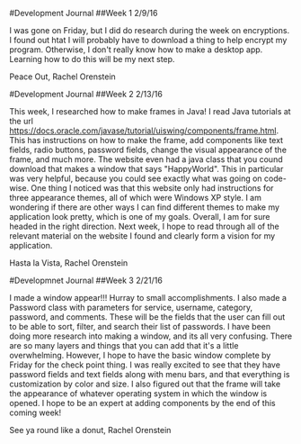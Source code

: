 #Development Journal
##Week 1
2/9/16

I was gone on Friday, but I did do research during the week on encryptions. I found out htat I will probably have to download a thing to help encrypt my program. Otherwise, I don't really know how to make a desktop app. Learning how to do this will be my next step.

Peace Out,
Rachel Orenstein

#Development Journal
##Week 2
2/13/16

This week, I researched how to make frames in Java! I read Java tutorials at the url https://docs.oracle.com/javase/tutorial/uiswing/components/frame.html. This has instructions on how to make the frame, add components like text fields, radio buttons, password fields, change the visual appearance of the frame, and much more. The website even had a java class that you cound download that makes a window that says "HappyWorld". This in particular was very helpful, because you could see exactly what was going on code-wise. One thing I noticed was that this website only had instructions for three appearance themes, all of which were Windows XP style. I am wondering if there are other ways I can find different themes to make my application look pretty, which is one of my goals. Overall, I am for sure headed in the right direction. Next week, I hope to read through all of the relevant material on the website I found and clearly form a vision for my application.

Hasta la Vista,
Rachel Orenstein

#Developmnet Journal
##Week 3
2/21/16

I made a window appear!!! Hurray to small accomplishments. I also made a Password class with parameters for service, username, category, password, and comments. These will be the fields that the user can fill out to be able to sort, filter, and search their list of passwords. I have been doing more research into making a window, and its all very confusing. There are so many layers and things that you can add that it's a little overwhelming. However, I hope to have the basic window complete by Friday for the check point thing. I was really excited to see that they have password fields and text fields along with menu bars, and that everything is customization by color and size. I also figured out that the frame will take the appearance of whatever operating system in which the window is opened. I hope to be an expert at adding components by the end of this coming week!

See ya round like a donut,
Rachel Orenstein